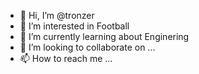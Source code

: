 - 👋 Hi, I’m @tronzer
- 👀 I’m interested in Football
- 🌱 I’m currently learning about Enginering
- 💞️ I’m looking to collaborate on ...
- 📫 How to reach me ...

<!---
tronzer/tronzer is a ✨ special ✨ repository because its `README.md` (this file) appears on your GitHub profile.
You can click the Preview link to take a look at your changes.
--->
